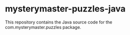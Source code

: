 # mysterymaster-puzzles-java
This repository contains the Java source code for the com.mysterymaster.puzzles package.

